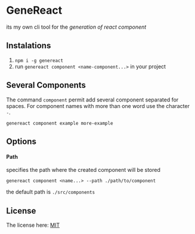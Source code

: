 # GeneReact
its my own cli tool for the *generation of react component*

## Instalations
1. `npm i -g genereact`
2. run `genereact component <name-component...>` in your project

## Several Components
The command `component` permit add several component separated for spaces.
For component names with more than one word use the character `-`.

`genereact component example more-example`

## Options
#### Path
specifies the path where the created component will be stored

`genereact component <name...> --path ./path/to/component`

the default path is `./src/components`

## License
The license here: [MIT](https://github.com/Guerrero25/genereact/LICENSE)
